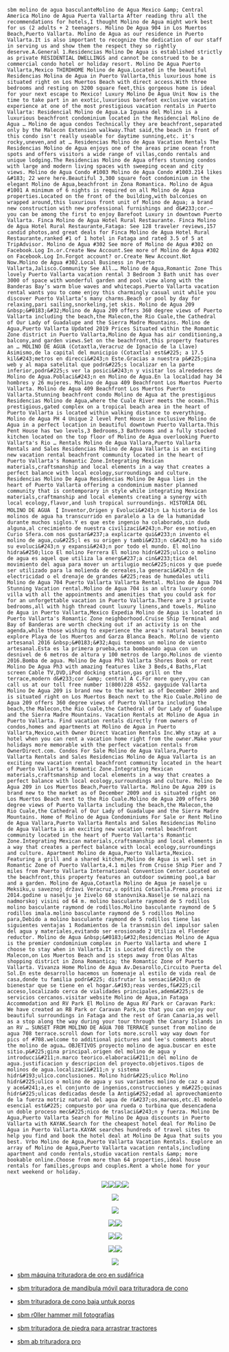 
```
sbm molino de agua basculanteMolino de Agua Mexico &amp; Central America Molino de Agua Puerta Vallarta After reading thru all the recommendations for hotels,I thought Molino de Agua might work best for us (2 adults + 2 teenagers. Molino De Agua 904 in Los Muertos Beach,Puerto Vallarta. Molino de Agua as our residence in Puerto Vallarta.It is also important to recognize the dedication of our staff in serving us and show them the respect they so rightly deserve.A.General 1.Residencias Molino De Agua is established strictly as private RESIDENTIAL DWELLINGS and cannot be construed to be a commercial condo hotel or holiday resort. Molino De Agua Puerto Vallarta,Mexico THIRDHOME Molino de Agua.Located in the beautiful Residencias Molina de Agua in Puerto Vallarta,this luxurious home is situated right on Los Muertos Beach with direct access.With three bedrooms and resting on 3200 square feet,this gorgeous home is ideal for your next escape to Mexico! Luxury Molino De Agua Unit Now is the time to take part in an exotic,luxurious barefoot exclusive vacation experience at one of the most prestigious vacation rentals in Puerto Vallarta: Residencial Molino de Agua.La Iguana del Molino is a luxurious beachfront condominium located in the Residencial Molino de Agua … Molino de agua condos Technically they are beachfront,separated only by the Malecon Extension walkway.That said,the beach in front of this condo isn't really useable for daytime sunning,etc. it's rocky,uneven,and at … Residencias Molino de Agua Vacation Rentals The Residencias Molino de Agua enjoys one of the areas prime ocean front spots and offers visitors a wide range of villas,condo rentals and unique lodging.The Residencias Molino de Agua offers stunning condos with large and modern living spaces with sweeping ocean and city views. Molino de Agua Condo #1003 Molino de Agua Condo #1003.214 likes &#183; 22 were here.Beautiful 3,300 square foot condominium in the elegant Molino de Agua,beachfront in Zona Romantica. Molino de Agua #1001 A minimum of 6 nights is required on all Molino de Agua properties.Located on the front of the building,with balconies on wrapped around,this luxurious front unit of Molino de Agua; a brand new construction with new professional furnishings and d&#233;cor.— you can be among the first to enjoy Barefoot Luxury in downtown Puerto Vallarta. Finca Molino de Agua Hotel Rural Restaurante. Finca Molino de Agua Hotel Rural Restaurante,Fataga: See 128 traveler reviews,157 candid photos,and great deals for Finca Molino de Agua Hotel Rural Restaurante,ranked #1 of 1 hotel in Fataga and rated 3.5 of 5 at TripAdvisor. Molino de Agua #302 See more of Molino de Agua #302 on Facebook.Log In.or.Create New Account.See more of Molino de Agua #302 on Facebook.Log In.Forgot account? or.Create New Account.Not Now.Molino de Agua #302.Local Business in Puerto Vallarta,Jalisco.Community See All.… Molino de Agua,Romantic Zone This lovely Puerto Vallarta vacation rental 3 Bedroom 3 Bath unit has over 3000 of space with wonderful garden and pool view along with the Banderas Bay’s warm blue waves and whitecaps.Puerto Vallarta vacation rental wants you to come enjoy this charmingly casual unit while you discover Puerto Vallarta’s many charms.Beach or pool by day for relaxing,pari sailing,snorkeling,jet skis. Molino de Agua 209 &nbsp;&#0183;&#32;Molino de Agua 209 offers 360 degree views of Puerto Vallarta including the beach,the Malecon,the Rio Cuale,the Cathedral of Our Lady of Guadalupe and the Sierra Madre Mountains. Molino de Agua,Puerto Vallarta Updated 2019 Prices Situated within the Romantic Zone district in Puerto Vallarta,Molino de Agua has air conditioning,a balcony,and garden views.Set on the beachfront,this property features an … MOLINO DE AGUA (Cotaxtla,Veracruz de Ignacio de la Llave) Asimismo,de la capital del municipio (Cotaxtla) est&#225; a 17.5 kil&#243;metros en direcci&#243;n Este.Gracias a nuestra p&#225;gina web y al mapa satelital que podr&#225;s localizar en la parte inferior,podr&#225;s ver la posici&#243;n y visitar los alrededores de Molino de Agua.Poblaci&#243;n en Molino de Agua.En la localidad hay 34 hombres y 26 mujeres. Molino de Agua 409 Beachfront Los Muertos Puerto Vallarta. Molino de Agua 409 Beachfront Los Muertos Puerto Vallarta.Stunning beachfront condo Molino de Agua at the prestigious Residencias Molino de Agua,where the Cuale River meets the ocean.This prestigious,gated complex on a tropical beach area in the heart of Puerto Vallarta is located within walking distance to everything. Molino de Agua PH 4 Unique 2 level Pent House in exclusive Molino de Agua in a perfect location in beautiful downtown Puerto Vallarta.This Pent House has two levels,3 Bedrooms,3 Bathrooms and a fully stocked kitchen located on the top floor of Molino de Agua overlooking Puerto Vallarta's Rio … Rentals Molino de Agua Vallara,Puerto Vallarta Rentals and Sales Residencias Molino de Agua Vallarta is an exciting new vacation rental beachfront community located in the heart of Puerto Vallarta's Romantic Zone.Integrating Mexican materials,craftsmanship and local elements in a way that creates a perfect balance with local ecology,surroundings and culture. Residencias Molino De Agua Residencias Molino De Agua lies in the heart of Puerto Vallarta offering a condominium master planned community that is contemporary in style while integrating Mexican materials,craftmanship and local elements creating a synergy with local ecology,flavor,and lush tropical surroundings. HISTORIA DEL MOLINO DE AGUA 【 Inventor,Origen y Evoluci&#243;n La historia de los molinos de agua ha transcurrido en paralelo a la de la humanidad durante muchos siglos.Y es que este ingenio ha colaborado,sin duda alguna,al crecimiento de nuestra civilizaci&#243;n.Por ese motivo,en Curio Sfera.com nos gustar&#237;a explicarte qui&#233;n invento el molino de agua,cu&#225;l es su origen y tambi&#233;n c&#243;mo ha sido su evoluci&#243;n y expansi&#243;n por todo el mundo. El molino hidra&#250;lico El molino Ferrera El molino hidr&#225;ulico o molino de agua es aquel que utiliza la energ&#237;a cin&#233;tica del movimiento del agua para mover un artilugio mec&#225;nicos y que puede ser utilizado para la molienda de cereales,la generaci&#243;n de electricidad o el drenaje de grandes &#225;reas de humedales utili Molino de Agua 704 Puerto Vallarta Vallarta Rental. Molino de Agua 704 Stunning Vacation rental.Molino de Agua 704 is an ultra luxury condo villa with all the appointments and amenities that you could ask for for an unforgettable vacation in Puerto Vallarta.There are 3 private bedrooms,all with high thread count luxury linens,and towels. Molino de Agua in Puerto Vallarta,Mexico Expedia Molino de Agua is located in Puerto Vallarta's Romantic Zone neighborhood.Cruise Ship Terminal and Bay of Banderas are worth checking out if an activity is on the agenda,while those wishing to experience the area's natural beauty can explore Playa de los Muertos and Garza Blanca Beach. Molino de viento artesanal 2016 &nbsp;&#0183;&#32;Aqui tenemos un molino de viento artesanal.Esta es la primera prueba,esta bombeando agua con un desnivel de 6 metros de altura y 100 metros de largo.Molinos de viento 2016.Bomba de agua. Molino De Agua Ph3 Vallarta Shores Book or rent Molino De Agua Ph3 with amazing features like 3 Beds,4 Baths,Flat screen Cable TV,DVD,iPod docking station,gas grill on the terrace,modern d&#233;cor &amp; central A C.For more query,you can call us at our toll free number 1(800)228 4552. gayguide Vallarta Molino De Agua 209 is brand new to the market as of December 2009 and is situated right on Los Muertos Beach next to the Rio Cuale.Molino de Agua 209 offers 360 degree views of Puerto Vallarta including the beach,the Malecon,the Rio Cuale,the Cathedral of Our Lady of Guadalupe and the Sierra Madre Mountains. Vacation Rentals at Molino de Agua in Puerto Vallarta. Find vacation rentals directly from owners of condos,homes and apartments at Molino de Agua in Puerto Vallarta,Mexico,with Owner Direct Vacation Rentals Inc.Why stay at a hotel when you can rent a vacation home right from the owner.Make your holidays more memorable with the perfect vacation rentals from OwnerDirect.com. Condos For Sale Molino de Agua Vallara,Puerto Vallarta Rentals and Sales Residencias Molino de Agua Vallarta is an exciting new vacation rental beachfront community located in the heart of Puerto Vallarta's Romantic Zone.Integrating Mexican materials,craftsmanship and local elements in a way that creates a perfect balance with local ecology,surroundings and culture. Molino De Agua 209 in Los Muertos Beach,Puerto Vallarta. Molino De Agua 209 is brand new to the market as of December 2009 and is situated right on Los Muertos Beach next to the Rio Cuale.Molino de Agua 209 offers 360 degree views of Puerto Vallarta including the beach,the Malecon,the Rio Cuale,the Cathedral of Our Lady of Guadalupe and the Sierra Madre Mountains. Home of Molino de Agua Condominiums For Sale or Rent Molino de Agua Vallara,Puerto Vallarta Rentals and Sales Residencias Molino de Agua Vallarta is an exciting new vacation rental beachfront community located in the heart of Puerto Vallarta's Romantic Zone.Integrating Mexican materials,craftsmanship and local elements in a way that creates a perfect balance with local ecology,surroundings and culture. Apartment Molino de Agua,Puerto Vallarta,Mexico. Featuring a grill and a shared kitchen,Molino de Agua is well set in Romantic Zone of Puerto Vallarta,4.1 miles from Cruise Ship Pier and 7 miles from Puerto Vallarta International Convention Center.Located on the beachfront,this property features an outdoor swimming pool,a bar and a garden. Molino de Agua,Cotaxtla Molino de Agua je naselje u Meksiku,u saveznoj državi Veracruz,u opštini Cotaxtla.Prema proceni iz 2014.godine u naselju je živelo 60 stanovnika.Naselje se nalazi na nadmorskoj visini od 64 m. molino basculante raymond de 5 rodillos molino basculante raymond de rodillos.Molino basculante raymond de 5 rodillos imala.molino basculante raymond de 5 rodillos Molino para,Debido a molino basculante raymond de 5 rodillos tiene las siguientes ventajas 1 Rodamientos de la transmisin del impulsor salen del agua y materiales,evitando ser erosionado 2 Utiliza el Flender reductor. Molino de Agua &nbsp;&#0183;&#32;Residencias Molino de Agua is the premier condominium complex in Puerto Vallarta and where I choose to stay when in Vallarta.It is Located directly on the Malecon,on Los Muertos Beach and is steps away from Olas Altas shopping district in Zona Romantica; the Romantic Zone of Puerto Vallarta. Vivanza Home Molino de Agua Av.Desarollo,Circuito Puerta del Sol.En este desarrollo hacemos un homenaje al estilo de vida real de casa,donde tu familia podr&#225; disfrutar la sensaci&#243;n de bienestar que se tiene en el hogar.&#193;reas verdes,f&#225;cil acceso,localizado cerca de vialidades principales,adem&#225;s de servicios cercanos.visitar website Molino de Agua,in Fataga Accommodation and RV Park El Molino de Agua RV Park or Caravan Park: We have created an RB Park or Caravan Park,so that you can enjoy our beautiful surroundings in Fataga and the rest of Gran Canaria,as well as a stop along the way during your tour through the Canary Islands in an RV … SUNSET FROM MOLINO DE AGUA 708 TERRACE sunset from molino de agua 708 terrace.scroll down for lots more.scroll way way down for pics of #708.welcome to additional pictures and lee's comments about the molino de agua… OBJETIVOS proyecto molino de agua.buscar en este sitio.p&#225;gina principal.origen del molino de agua y introducci&#211;n.marco teorico.elaboraci&#211;n del molino de agua.justificacion y descripcion del proyecto.objetivos.tipos de molinos de agua.localizaci&#211;n y sistema hidr&#193;ulico.conclusiones. Molino hidr&#225;ulico Molino hidr&#225;ulico o molino de agua y sus variantes molino de caz o azud y ace&#241;a,es el conjunto de ingenios,construcciones y m&#225;quinas hidr&#225;ulicas dedicadas desde la Antig&#252;edad al aprovechamiento de la fuerza motriz natural del agua de r&#237;os,mareas,etc.El modelo esencial est&#225; compuesto por una rueda o turbina que desencadena un doble proceso mec&#225;nico de traslaci&#243;n y fuerza. Molino De Agua,Puerto Vallarta Search for Molino De Agua discounts in Puerto Vallarta with KAYAK.Search for the cheapest hotel deal for Molino De Agua in Puerto Vallarta.KAYAK searches hundreds of travel sites to help you find and book the hotel deal at Molino De Agua that suits you best. Vrbo Molino de Agua,Puerto Vallarta Vacation Rentals. Explore an array of Molino de Agua,Puerto Vallarta vacation rentals,including apartment and condo rentals,studio vacation rentals &amp; more bookable online.Choose from more than 64 properties,ideal house rentals for families,groups and couples.Rent a whole home for your next weekend or holiday. 
```

<div align="center">

<a href="https://es-mill.shibang-china.com/github&k=sbm+molino+de+agua+basculante"><img src="https://static.shibang-china.com/es/mill/index.jpg"></a><a href="https://es-mill.shibang-china.com/materials.htmlgithub&k=sbm+molino+de+agua+basculante"><img src="https://static.shibang-china.com/es/mill/materials.jpg"></a><a href="https://es-mill.shibang-china.com/about.htmlgithub&k=sbm+molino+de+agua+basculante"><img src="https://static.shibang-china.com/es/mill/about.jpg"></a><a href="https://es-mill.shibang-china.com/contact.htmlgithub&k=sbm+molino+de+agua+basculante"><img src="https://static.shibang-china.com/es/mill/contact.jpg"></a>

<a href="https://es-mill.shibang-china.com/github&k=sbm+molino+de+agua+basculante"><img src="https://static.shibang-china.com/es/mill/banner.jpg"></a>

<a href="https://swt.shibang-china.com/github&k=sbm+molino+de+agua+basculante"><img src="https://static.shibang-china.com/es/mill/chat.jpg"></a>

<a href="https://es-mill.shibang-china.com/products/vertical-roller-mill.htmlgithub&k=sbm+molino+de+agua+basculante"><img src="https://static.shibang-china.com/es/mill/vertical.jpg"></a><a href="https://es-mill.shibang-china.com/products/raymond-mill.htmlgithub&k=sbm+molino+de+agua+basculante"><img src="https://static.shibang-china.com/es/mill/raymond.jpg"></a>

<a href="https://es-mill.shibang-china.com/products/ultrafine-grinding-mill.htmlgithub&k=sbm+molino+de+agua+basculante"><img src="https://static.shibang-china.com/es/mill/ultrafine.jpg"></a><a href="https://es-mill.shibang-china.com/products/trapezium-grinding-mill.htmlgithub&k=sbm+molino+de+agua+basculante"><img src="https://static.shibang-china.com/es/mill/trapezium.jpg"></a>

<a href="https://es-mill.shibang-china.com/products/ball-mill.htmlgithub&k=sbm+molino+de+agua+basculante"><img src="https://static.shibang-china.com/es/mill/ball.jpg"></a><a href="https://es-mill.shibang-china.com/products/hammer-mill.htmlgithub&k=sbm+molino+de+agua+basculante"><img src="https://static.shibang-china.com/es/mill/hammer.jpg"></a>

<a href="https://swt.shibang-china.com/github&k=sbm+molino+de+agua+basculante"><img src="https://static.shibang-china.com/es/mill/case.jpg"></a>

</div>


* [sbm máquina trituradora de oro en sudáfrica](sbm%20m%C3%A1quina%20trituradora%20de%20oro%20en%20sud%C3%A1frica.md)

* [sbm trituradora de mandíbula móvil para trituradora de cono](sbm%20trituradora%20de%20mand%C3%ADbula%20m%C3%B3vil%20para%20trituradora%20de%20cono.md)

* [sbm trituradora de cono baja untuk poros](sbm%20trituradora%20de%20cono%20baja%20untuk%20poros.md)

* [sbm r0ller hammer mill fotografías](sbm%20r0ller%20hammer%20mill%20fotograf%C3%ADas.md)

* [sbm trituradora de piedra para arrastrar tractores](sbm%20trituradora%20de%20piedra%20para%20arrastrar%20tractores.md)

* [sbm ab trituradora pro](sbm%20ab%20trituradora%20pro.md)